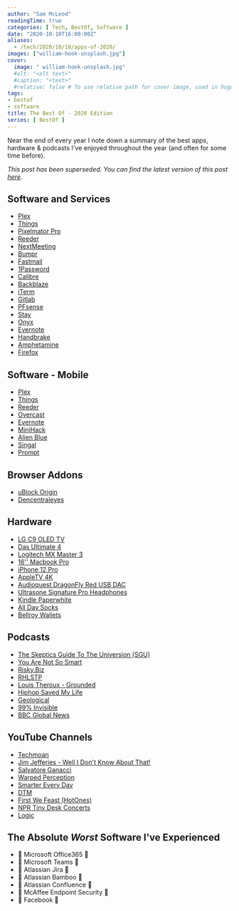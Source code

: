 ```yaml
---
author: "Sam McLeod"
readingTime: true
categories: [ Tech, BestOf, Software ]
date: "2020-10-10T16:00:00Z"
aliases:
  - /tech/2020/10/10/apps-of-2020/
images: ["william-hook-unsplash.jpg"]
cover:
  image: " william-hook-unsplash.jpg"
  #alt: "<alt text>"
  #caption: "<text>"
  #relative: false # To use relative path for cover image, used in hugo Page-bundles
tags:
- bestof
- software
title: The Best Of - 2020 Edition
series: [ BestOf ]
---
```


Near the end of every year I note down a summary of the best apps, hardware & podcasts I've enjoyed throughout the year (and often for some time before).

_This post has been superseded. You can find the latest version of this post [here](/posts/2022-10-19-apps-of-2022/)._

## Software and Services

- [Plex](https://plex.tv)
- [Things](https://culturedcode.com/things/)
- [Pixelmator Pro](https://www.pixelmator.com/pro/)
- [Reeder](http://reederapp.com)
- [NextMeeting](https://apps.apple.com/us/app/next-meeting/id1017470484?mt=12)
- [Bumpr](https://www.getbumpr.com)
- [Fastmail](https://www.fastmail.com)
- [1Password](https://1password.com)
- [Calibre](http://calibre-ebook.com)
- [Backblaze](https://www.backblaze.com)
- [iTerm](http://iterm2.com)
- [Gitlab](http://gitlab.org)
- [PFsense](https://www.pfsense.org)
- [Stay](https://cordlessdog.com/stay/)
- [Onyx](https://www.titanium-software.fr/en/onyx.html)
- [Evernote](https://evernote.com)
- [Handbrake](https://handbrake.fr)
- [Amphetamine](https://apps.apple.com/us/app/amphetamine/id937984704?mt=12)
- [Firefox](https://www.mozilla.org/en-GB/firefox/new/)

## Software - Mobile

- [Plex](https://plex.tv)
- [Things](https://culturedcode.com/things/)
- [Reeder](http://reederapp.com/ios)
- [Overcast](https://overcast.fm)
- [Evernote](https://evernote.com)
- [MiniHack](https://itunes.apple.com/au/app/minihack-for-hacker-news/id631108846?mt=8)
- [Alien Blue](http://www.reddit.com/r/alienblue)
- [Singal](https://signal.org)
- [Prompt](https://panic.com/prompt/)

## Browser Addons

- [uBlock Origin](https://addons.mozilla.org/en-US/firefox/addon/ublock-origin/)
- [Dencentraleyes](https://addons.mozilla.org/en-US/firefox/addon/decentraleyes/)

## Hardware

- [LG C9 OLED TV](https://www.lg.com/au/tvs/lg-OLED65C9PTA)
- [Das Ultimate 4](http://www.daskeyboard.com)
- [Logitech MX Master 3](https://www.logitech.com/en-au/products/mice/mx-master-3.html)
- [16'' Macbook Pro](http://www.apple.com)
- [iPhone 12 Pro](https://www.apple.com)
- [AppleTV 4K](https://www.apple.com)
- [Audioquest DragonFly Red USB DAC](https://www.audioquest.com/dacs/dragonfly/dragonfly-red)
- [Ultrasone Signature Pro Headphones](https://ultrasone.com/product/ultrasone-signature-pro/?lang=en)
- [Kindle Paperwhite](http://www.amazon.com.au/gp/feature.html?docId=3077740006)
- [All Day Socks](http://alldaysocks.com)
- [Bellroy Wallets](http://bellroy.com)

## Podcasts

- [The Skeptics Guide To The Universion (SGU)](https://www.theskepticsguide.org/)
- [You Are Not So Smart](https://youarenotsosmart.com/)
- [Risky.Biz](https://risky.biz)
- [RHLSTP](https://www.rhlstp.co.uk/)
- [Louis Theroux - Grounded](https://www.bbc.co.uk/programmes/p089sfrz)
- [Hiphop Saved My Life](https://podcasts.apple.com/au/podcast/hip-hop-saved-my-life-with-romesh-ranganathan/id982388481)
- [Geological](http://www.geologicpodcast.com/)
- [99% Invisible](https://99percentinvisible.org/)
- [BBC Global News](https://www.bbc.co.uk/programmes/p02nq0gn/episodes/downloads)

## YouTube Channels

- [Techmoan](https://www.youtube.com/channel/UC5I2hjZYiW9gZPVkvzM8_Cw)
- [Jim Jefferies - Well I Don't Know About That!](https://www.youtube.com/playlist?list=PLVYeh_3Gx_94IWkO3rfvX9ZTgIoKgHJ9K)
- [Salvatore Ganacci](https://www.youtube.com/channel/UCyseFvMP4mZVlU5iEEbAamA)
- [Warped Perception](https://www.youtube.com/channel/UCFH4dWqQQOYkyJZUGT4q5pg)
- [Smarter Every Day](https://www.youtube.com/c/smartereveryday)
- [DTM](https://www.youtube.com/channel/UCwKq447rYMVI5dAQWMmFnfg)
- [First We Feast (HotOnes)](https://www.youtube.com/channel/UCPD_bxCRGpmmeQcbe2kpPaA)
- [NPR Tiny Desk Concerts](https://www.youtube.com/playlist?list=PL1B627337ED6F55F0)
- [Logic](https://www.youtube.com/channel/UC4EDjfs78AhVgpBqE3WFGJg)

## The Absolute _Worst_ Software I've Experienced

- 💩 Microsoft Office365 💩
- 💩 Microsoft Teams 💩
- 💩 Atlassian Jira 💩
- 💩 Atlassian Bamboo 💩
- 💩 Atlassian Confluence 💩
- 💩 McAffee Endpoint Security 💩
- 💩 Facebook 💩
